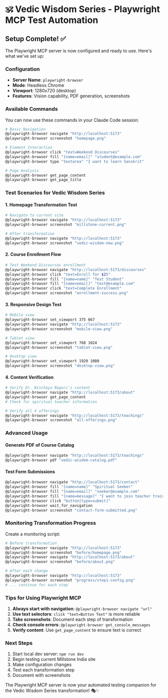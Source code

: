 # 🕉️ Vedic Wisdom Series - Playwright MCP Test Automation

## Setup Complete! ✅

The Playwright MCP server is now configured and ready to use. Here's what we've set up:

### Configuration
- **Server Name**: `playwright-browser`
- **Mode**: Headless Chrome
- **Viewport**: 1280x720 (desktop)
- **Features**: Vision capability, PDF generation, screenshots

### Available Commands

You can now use these commands in your Claude Code session:

```bash
# Basic Navigation
@playwright-browser navigate "http://localhost:5173"
@playwright-browser screenshot "homepage.png"

# Element Interaction
@playwright-browser click "text=Weekend Discourses"
@playwright-browser fill "[name=email]" "student@example.com"
@playwright-browser type "textarea" "I want to learn Sanskrit"

# Page Analysis
@playwright-browser get_page_content
@playwright-browser get_page_title
```

### Test Scenarios for Vedic Wisdom Series

#### 1. Homepage Transformation Test
```bash
# Navigate to current site
@playwright-browser navigate "http://localhost:5173"
@playwright-browser screenshot "millstone-current.png"

# After transformation
@playwright-browser navigate "http://localhost:5173"
@playwright-browser screenshot "vedic-wisdom-new.png"
```

#### 2. Course Enrollment Flow
```bash
# Test Weekend Discourses enrollment
@playwright-browser navigate "http://localhost:5173/discourses"
@playwright-browser click "text=Enroll for $25"
@playwright-browser fill "[name=name]" "Test Student"
@playwright-browser fill "[name=email]" "test@example.com"
@playwright-browser click "text=Complete Enrollment"
@playwright-browser screenshot "enrollment-success.png"
```

#### 3. Responsive Design Test
```bash
# Mobile view
@playwright-browser set_viewport 375 667
@playwright-browser navigate "http://localhost:5173"
@playwright-browser screenshot "mobile-view.png"

# Tablet view
@playwright-browser set_viewport 768 1024
@playwright-browser screenshot "tablet-view.png"

# Desktop view
@playwright-browser set_viewport 1920 1080
@playwright-browser screenshot "desktop-view.png"
```

#### 4. Content Verification
```bash
# Verify Dr. Nischaya Nagori's content
@playwright-browser navigate "http://localhost:5173/about"
@playwright-browser get_page_content
# Check for spiritual teacher information

# Verify all 4 offerings
@playwright-browser navigate "http://localhost:5173/teachings"
@playwright-browser screenshot "all-offerings.png"
```

### Advanced Usage

#### Generate PDF of Course Catalog
```bash
@playwright-browser navigate "http://localhost:5173/teachings"
@playwright-browser pdf "vedic-wisdom-catalog.pdf"
```

#### Test Form Submissions
```bash
@playwright-browser navigate "http://localhost:5173/contact"
@playwright-browser fill "[name=name]" "Spiritual Seeker"
@playwright-browser fill "[name=email]" "seeker@example.com"
@playwright-browser fill "[name=message]" "I want to join teacher training"
@playwright-browser click "button[type=submit]"
@playwright-browser wait_for_navigation
@playwright-browser screenshot "contact-form-submitted.png"
```

### Monitoring Transformation Progress

Create a monitoring script:
```bash
# Before transformation
@playwright-browser navigate "http://localhost:5173"
@playwright-browser screenshot "before/homepage.png"
@playwright-browser navigate "http://localhost:5173/about"
@playwright-browser screenshot "before/about.png"

# After each change
@playwright-browser navigate "http://localhost:5173"
@playwright-browser screenshot "progress/step1-config.png"
# ... continue for each step
```

### Tips for Using Playwright MCP

1. **Always start with navigation**: `@playwright-browser navigate "url"`
2. **Use text selectors**: `click "text=Button Text"` is more reliable
3. **Take screenshots**: Document each step of transformation
4. **Check console errors**: `@playwright-browser get_console_messages`
5. **Verify content**: Use `get_page_content` to ensure text is correct

### Next Steps

1. Start local dev server: `npm run dev`
2. Begin testing current Millstone India site
3. Make configuration changes
4. Test each transformation step
5. Document with screenshots

The Playwright MCP server is now your automated testing companion for the Vedic Wisdom Series transformation! 🎭✨